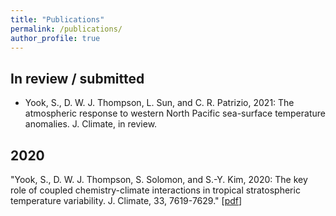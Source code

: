 ```yaml
---
title: "Publications"
permalink: /publications/
author_profile: true
---
```


## In review / submitted

* Yook, S., D. W. J. Thompson, L. Sun, and C. R. Patrizio, 2021: The atmospheric response to western North Pacific sea-surface temperature anomalies. J. Climate, in review.


## 2020
"Yook, S., D. W. J. Thompson, S. Solomon, and S.-Y. Kim, 2020: The key role of coupled chemistry-climate interactions in tropical stratospheric temperature variability. J. Climate, 33, 7619-7629."
\[[pdf](http://shimyook.github.io/files/JCL2020.pdf)\]
